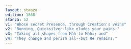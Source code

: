 ```yaml
---
layout: stanza
edition: 1868
stanza: 52
v1: "Whose secret Presence, through Creation's veins"
v2: "Running, Quicksilver-like eludes your pains:"
v3: "Taking all shapes from Máh to Máhi; and"
v4: "They change and perish all--but He remains;"
---
```

